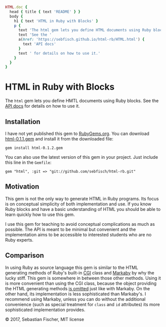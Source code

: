 ```ruby
HTML.doc {
  head { title { text 'README' } }
  body {
    h1 { text 'HTML in Ruby with Blocks' }
    p {
      text 'The html gem lets you define HTML documents using Ruby blocks. '
      text 'See the '
      a(href: 'https://sebfisch.github.io/html-rb/HTML.html') {
        text 'API docs'
      }
      text ' for details on how to use it.'
    }
  }
}
```

# HTML in Ruby with Blocks

The `html` gem lets you define HMTL documents using Ruby blocks. See the [API docs](https://sebfisch.github.io/html-rb/HTML.html) for details on how to use it.

## Installation

I have not yet published this gem to [RubyGems.org](http://rubygems.org/). You can download [html-0.1.1.gem](https://raw.githubusercontent.com/sebfisch/html-rb/master/html-0.1.2.gem) and install it from the downloaded file:

    gem install html-0.1.2.gem

You can also use the latest version of this gem in your project.
Just include this line in the `Gemfile`:

    gem "html", :git => "git://github.com/sebfisch/html-rb.git"

## Motivation

This gem is not the only way to generate HTML in Ruby programs. Its focus is on conceptual simplicity of both implementation and use. If you know Ruby blocks and have a basic understanding of HTML you should be able to learn quickly how to use this gem.

I use this gem for teaching to avoid conceptual complications as much as possible. The API is meant to be minimal but convenient and the implementation aims to be accessible to interested students who are no Ruby experts.

## Comparison

In using Ruby as source language this gem is similar to the HTML generating methods of Ruby's built-in [CGI](https://ruby-doc.org/stdlib/libdoc/cgi/rdoc/CGI.html#class-CGI-label-Generating+HTML) class and [Markaby](https://github.com/whymirror/markaby) by why the lucky stiff. This gem is somewhere in between those other methods. Using it is more convenient than using the CGI class, because the object providing the HTML generating methods [is omitted](https://github.com/whymirror/markaby#a-note-about-instance_eval) just like with Markaby. On the other hand, its implementation is less sophisticated than Markaby's. I recommend using Markaby, unless you can do without the additional convenience (such as special treatment for `class` and `id` attributes) its more sophisticated implementation provides.

© 2017, Sebastian Fischer, MIT license
